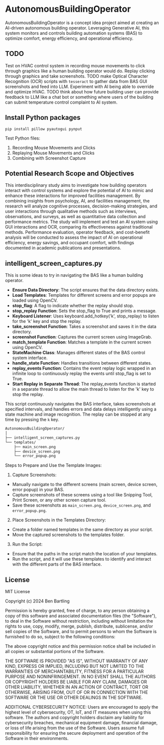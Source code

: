 # AutonomousBuildingOperator
AutonomousBuildingOperator is a concept idea project aimed at creating an AI-driven autonomous building operator. Leveraging Generative AI, this system monitors and controls building automation systems (BAS) to optimize comfort, energy efficiency, and operational efficiency.


## TODO
Test on HVAC control system in recording mouse movements to click through graphics like a human building operator would do. Replay clicking through graphics and take screenshots. TODO make Optical Character Recognition (OCR) scripts with `tesseract` to gather data from BAS GUI screenshots and feed into LLM. Experiment with AI being able to override and optimize HVAC. TODO think about how future building user can provide feedback to LLM like a chat bot or something where users of the building can submit temperature control complaint to AI system. 

## Install Python packages
`pip install pillow pyautogui pynput`

Test Python files:
1. Recording Mouse Movements and Clicks 
2. Replaying Mouse Movements and Clicks
3. Combining with Screenshot Capture

## Potential Research Scope and Objectives
This interdisciplinary study aims to investigate how building operators interact with control systems and explore the potential of AI to mimic and enhance these interactions for improved facilities management. By combining insights from psychology, AI, and facilities management, the research will analyze cognitive processes, decision-making strategies, and user interactions through qualitative methods such as interviews, observations, and surveys, as well as quantitative data collection and performance metrics. The study will implement and test an AI system using GUI interactions and OCR, comparing its effectiveness against traditional methods. Performance evaluation, operator feedback, and cost-benefit analysis will be conducted to assess the impact of AI on operational efficiency, energy savings, and occupant comfort, with findings documented in academic publications and presentations.

## intelligent_screen_captures.py 
This is some ideas to try in navigating the BAS like a human building operator.

* **Ensure Data Directory**: The script ensures that the data directory exists.
* **Load Templates**: Templates for different screens and error popups are loaded using OpenCV.
* **stop_flag**: A flag to indicate whether the replay should stop.
* **stop_replay Function**: Sets the stop_flag to True and prints a message.
* **Keyboard Listener**: Uses keyboard.add_hotkey('k', stop_replay) to listen for the 'k' key and stop the replay.
* **take_screenshot Function**: Takes a screenshot and saves it in the data directory.
* **screenshot Function**: Captures the current screen using ImageGrab.
* **match_template Function**: Matches a template in the current screen using OpenCV.
* **StateMachine Class**: Manages different states of the BAS control system interface.
* **handle_state Function**: Handles transitions between different states.
* **replay_events Function**: Contains the event replay logic wrapped in an infinite loop to continuously replay the events until stop_flag is set to True.
* **Start Replay in Separate Thread**: The replay_events function is started in a separate thread to allow the main thread to listen for the 'k' key to stop the replay.

This script continuously navigates the BAS interface, takes screenshots at specified intervals, and handles errors and data delays intelligently using a state machine and image recognition. The replay can be stopped at any time by pressing the `k` key.

```bash
AutonomousBuildingOperator/
│
├── intelligent_screen_captures.py 
└── templates/
    ├── main_screen.png
    ├── device_screen.png
    └── error_popup.png
```
Steps to Prepare and Use the Template Images:
1. Capture Screenshots:
* Manually navigate to the different screens (main screen, device screen, error popup) in your BAS.
* Capture screenshots of these screens using a tool like Snipping Tool, Print Screen, or any other screen capture tool.
* Save these screenshots as `main_screen.png`, `device_screen.png`, and `error_popup.png`.

2. Place Screenshots in the Templates Directory:
* Create a folder named templates in the same directory as your script.
* Move the captured screenshots to the templates folder.

3. Run the Script:
* Ensure that the paths in the script match the location of your templates.
* Run the script, and it will use these templates to identify and interact with the different parts of the BAS interface.

## License
MIT License

Copyright (c) 2024 Ben Bartling

Permission is hereby granted, free of charge, to any person obtaining a copy of this software and associated documentation files (the "Software"), to deal in the Software without restriction, including without limitation the rights to use, copy, modify, merge, publish, distribute, sublicense, and/or sell copies of the Software, and to permit persons to whom the Software is furnished to do so, subject to the following conditions:

The above copyright notice and this permission notice shall be included in all copies or substantial portions of the Software.

THE SOFTWARE IS PROVIDED "AS IS", WITHOUT WARRANTY OF ANY KIND, EXPRESS OR IMPLIED, INCLUDING BUT NOT LIMITED TO THE WARRANTIES OF MERCHANTABILITY, FITNESS FOR A PARTICULAR PURPOSE AND NONINFRINGEMENT. IN NO EVENT SHALL THE AUTHORS OR COPYRIGHT HOLDERS BE LIABLE FOR ANY CLAIM, DAMAGES OR OTHER LIABILITY, WHETHER IN AN ACTION OF CONTRACT, TORT OR OTHERWISE, ARISING FROM, OUT OF OR IN CONNECTION WITH THE SOFTWARE OR THE USE OR OTHER DEALINGS IN THE SOFTWARE.

ADDITIONAL CYBERSECURITY NOTICE: Users are encouraged to apply the highest level of cybersecurity, OT, IoT, and IT measures when using this software. The authors and copyright holders disclaim any liability for cybersecurity breaches, mechanical equipment damage, financial damage, or loss of life arising from the use of the Software. Users assume full responsibility for ensuring the secure deployment and operation of the Software in their environments.